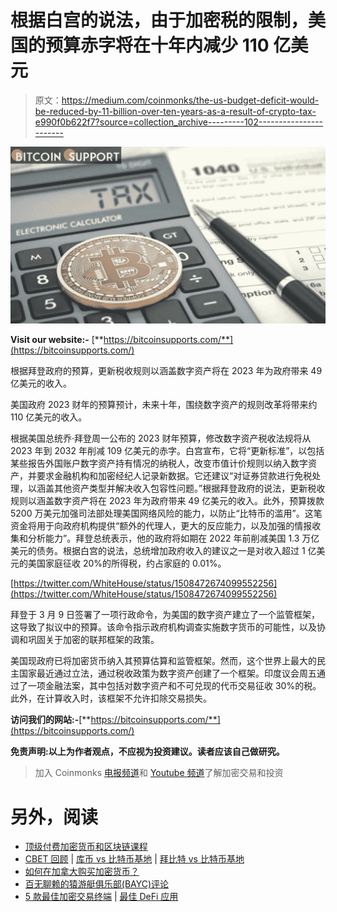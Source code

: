 # 根据白宫的说法，由于加密税的限制，美国的预算赤字将在十年内减少 110 亿美元

> 原文：<https://medium.com/coinmonks/the-us-budget-deficit-would-be-reduced-by-11-billion-over-ten-years-as-a-result-of-crypto-tax-e990f0b622f7?source=collection_archive---------102----------------------->

![](img/4af6ca7b83d9e75886915c0ad9aec995.png)

**Visit our website:-** [**https://bitcoinsupports.com/**](https://bitcoinsupports.com/)

根据拜登政府的预算，更新税收规则以涵盖数字资产将在 2023 年为政府带来 49 亿美元的收入。

美国政府 2023 财年的预算预计，未来十年，围绕数字资产的规则改革将带来约 110 亿美元的收入。

根据美国总统乔·拜登周一公布的 2023 财年预算，修改数字资产税收法规将从 2023 年到 2032 年削减 109 亿美元的赤字。白宫宣布，它将“更新标准”，以包括某些报告外国账户数字资产持有情况的纳税人，改变市值计价规则以纳入数字资产，并要求金融机构和加密经纪人记录新数据。它还建议“对证券贷款进行免税处理，以涵盖其他资产类型并解决收入包容性问题。”根据拜登政府的说法，更新税收规则以涵盖数字资产将在 2023 年为政府带来 49 亿美元的收入。此外，预算拨款 5200 万美元加强司法部处理美国网络风险的能力，以防止“比特币的滥用”。这笔资金将用于向政府机构提供“额外的代理人，更大的反应能力，以及加强的情报收集和分析能力”。拜登总统表示，他的政府将如期在 2022 年前削减美国 1.3 万亿美元的债务。根据白宫的说法，总统增加政府收入的建议之一是对收入超过 1 亿美元的美国家庭征收 20%的所得税，约占家庭的 0.01%。

[https://twitter.com/WhiteHouse/status/1508472674099552256](https://twitter.com/WhiteHouse/status/1508472674099552256)

拜登于 3 月 9 日签署了一项行政命令，为美国的数字资产建立了一个监管框架，这导致了拟议中的预算。该命令指示政府机构调查实施数字货币的可能性，以及协调和巩固关于加密的联邦框架的政策。

美国现政府已将加密货币纳入其预算估算和监管框架。然而，这个世界上最大的民主国家最近通过立法，通过税收政策为数字资产创建了一个框架。印度议会周五通过了一项金融法案，其中包括对数字资产和不可兑现的代币交易征收 30%的税。此外，在计算收入时，该框架不允许扣除交易损失。

**访问我们的网站:-**[**https://bitcoinsupports.com/**](https://bitcoinsupports.com/)

**免责声明:以上为作者观点，不应视为投资建议。读者应该自己做研究。**

> 加入 Coinmonks [电报频道](https://t.me/coincodecap)和 [Youtube 频道](https://www.youtube.com/c/coinmonks/videos)了解加密交易和投资

# 另外，阅读

*   [顶级付费加密货币和区块链课程](https://coincodecap.com/blockchain-courses)
*   [CBET 回顾](https://coincodecap.com/cbet-casino-review) | [库币 vs 比特币基地](https://coincodecap.com/kucoin-vs-coinbase) | [拜比特 vs 比特币基地](https://coincodecap.com/bybit-vs-coinbase)
*   [如何在加拿大购买加密货币？](https://coincodecap.com/how-to-buy-cryptocurrency-in-canada)
*   [百无聊赖的猿游艇俱乐部(BAYC)评论](https://coincodecap.com/bored-ape-yacht-club-bayc-review)
*   [5 款最佳加密交易终端](https://coincodecap.com/crypto-trading-terminals) | [最佳 DeFi 应用](https://coincodecap.com/best-defi-apps)